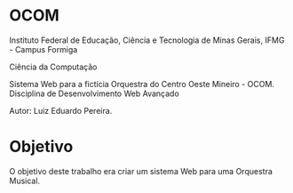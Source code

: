 # OCOM

Instituto Federal de Educação, Ciência e Tecnologia de Minas Gerais, IFMG - Campus Formiga

Ciência da Computação

Sistema Web para a fictícia Orquestra do Centro Oeste Mineiro - OCOM. Disciplina de Desenvolvimento Web Avançado

Autor: Luiz Eduardo Pereira.

# Objetivo

O objetivo deste trabalho era criar um sistema Web para uma Orquestra Musical.
